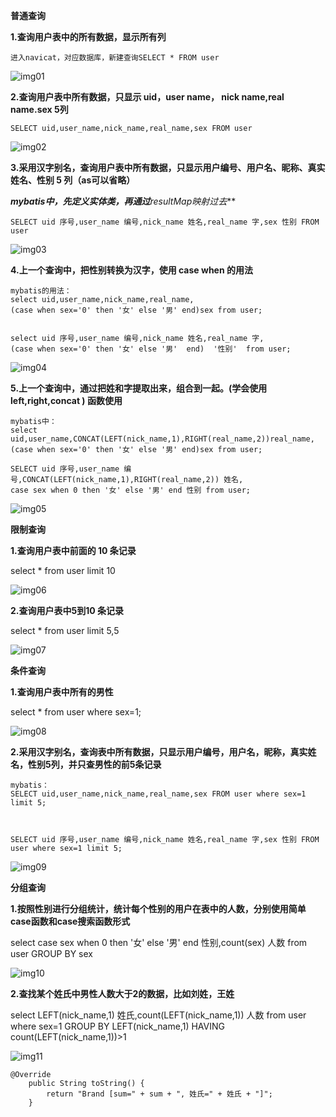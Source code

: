 **普通查询**

**1.查询用户表中的所有数据，显示所有列**

```
进入navicat，对应数据库，新建查询SELECT * FROM user
```

![img01](assets/img01.png)

**2.查询用户表中所有数据，只显示 uid，user name， nick name,real name.sex 5列**

```
SELECT uid,user_name,nick_name,real_name,sex FROM user
```

![img02](assets/img02.png)

**3.采用汉字别名，查询用户表中所有数据，只显示用户编号、用户名、昵称、真实姓名、性别 5 列（as可以省略）**

***mybatis中，先定义实体类，再通过****resultMap映射过去***

```
SELECT uid 序号,user_name 编号,nick_name 姓名,real_name 字,sex 性别 FROM user
```

![img03](assets/img03.png)

**4.上一个查询中，把性别转换为汉字，使用 case when 的用法**

```
mybatis的用法：
select uid,user_name,nick_name,real_name,
(case when sex='0' then '女' else '男' end)sex from user;


select uid 序号,user_name 编号,nick_name 姓名,real_name 字,
(case when sex='0' then '女' else '男'  end)  '性别'  from user;
```

![img04](assets/img04.png)



**5.上一个查询中，通过把姓和字提取出来，组合到一起。(学会使用 left,right,concat ) 函数使用**

```
mybatis中：
select uid,user_name,CONCAT(LEFT(nick_name,1),RIGHT(real_name,2))real_name, 
(case when sex='0' then '女' else '男' end)sex from user;

SELECT uid 序号,user_name 编号,CONCAT(LEFT(nick_name,1),RIGHT(real_name,2)) 姓名,
case sex when 0 then '女' else '男' end 性别 from user;
```

![img05](assets/img05.png)

**限制查询**

**1.查询用户表中前面的 10 条记录**

select * from user limit 10

![img06](assets/img06.png)

**2.查询用户表中5到10 条记录**

select * from user limit 5,5

![img07](assets/img07.png)

**条件查询**

**1.查询用户表中所有的男性**

select * from user where sex=1;

![img08](assets/img08.png)

**2.采用汉字别名，查询表中所有数据，只显示用户编号，用户名，昵称，真实姓名，性别5列，并只查男性的前5条记录**

```
mybatis：
SELECT uid,user_name,nick_name,real_name,sex FROM user where sex=1 limit 5;



SELECT uid 序号,user_name 编号,nick_name 姓名,real_name 字,sex 性别 FROM user where sex=1 limit 5;
```

![img09](assets/img09.png)

**分组查询**

**1.按照性别进行分组统计，统计每个性别的用户在表中的人数，分别使用简单case函数和case搜索函数形式**

select case sex when 0 then '女' else '男' end 性别,count(sex) 人数 from user GROUP BY sex

![img10](assets/img10.png)

**2.查找某个姓氏中男性人数大于2的数据，比如刘姓，王姓**

select LEFT(nick_name,1) 姓氏,count(LEFT(nick_name,1)) 人数 from user where sex=1 GROUP BY LEFT(nick_name,1) HAVING count(LEFT(nick_name,1))>1

![img11](assets/img11.png)

```
@Override
	public String toString() {
		return "Brand [sum=" + sum + ", 姓氏=" + 姓氏 + "]";
	}
```